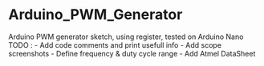 # Arduino_PWM_Generator
Arduino PWM generator sketch, using register, tested on Arduino Nano
TODO : 
    - Add code comments and print usefull info
    - Add scope screenshots
    - Define frequency & duty cycle range
    - Add Atmel DataSheet
